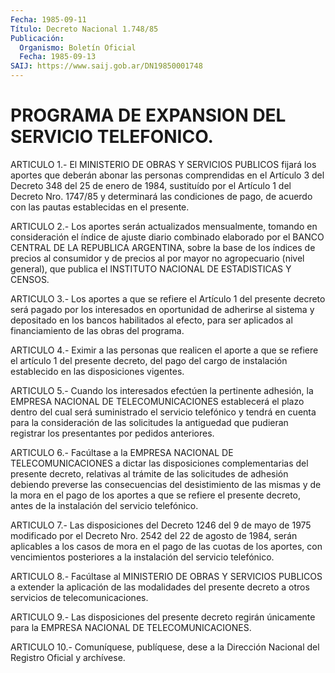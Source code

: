 ```yaml
---
Fecha: 1985-09-11
Título: Decreto Nacional 1.748/85
Publicación:
  Organismo: Boletín Oficial
  Fecha: 1985-09-13
SAIJ: https://www.saij.gob.ar/DN19850001748
---
```

# PROGRAMA DE EXPANSION DEL SERVICIO TELEFONICO.

<a id="1"></a>
ARTICULO  1.-  El  MINISTERIO  DE OBRAS Y SERVICIOS PUBLICOS fijará los  aportes que deberán abonar las  personas  comprendidas  en  el Artículo  3 del Decreto 348 del 25 de enero de 1984, sustituído por el  Artículo    1  del  Decreto  Nro.  1747/85  y  determinará  las condiciones de pago,  de  acuerdo con las pautas establecidas en el presente.

<a id="2"></a>
ARTICULO  2.-  Los aportes serán actualizados mensualmente, tomando en consideración  el  índice  de  ajuste diario combinado elaborado por el BANCO CENTRAL DE LA REPUBLICA  ARGENTINA,  sobre  la base de los  índices de precios al consumidor y de precios al por mayor  no agropecuario  (nivel general), que publica el INSTITUTO NACIONAL DE ESTADISTICAS Y CENSOS.

<a id="3"></a>
ARTICULO  3.-  Los  aportes  a  que  se  refiere  el Artículo 1 del presente decreto será pagado por los interesados en  oportunidad de adherirse  al  sistema  y  depositado en los bancos habilitados  al efecto,  para ser aplicados al  financiamiento  de  las  obras  del programa.

<a id="4"></a>
ARTICULO  4.- Eximir a las personas que realicen el aporte a que se refiere el  artículo  1 del presente decreto, del pago del cargo de instalación establecido en las disposiciones vigentes.

<a id="5"></a>
ARTICULO    5.-  Cuando  los  interesados  efectúen  la  pertinente adhesión, la  EMPRESA NACIONAL DE TELECOMUNICACIONES establecerá el plazo dentro del  cual  será  suministrado el servicio telefónico y tendrá  en  cuenta  para la consideración  de  las  solicitudes  la antiguedad que pudieran  registrar  los  presentantes  por  pedidos anteriores.

<a id="6"></a>
ARTICULO  6.- Facúltase a la EMPRESA NACIONAL DE TELECOMUNICACIONES a dictar las  disposiciones  complementarias  del presente decreto, relativas  al  trámite  de  las  solicitudes  de adhesión  debiendo preverse las consecuencias del desistimiento de  las mismas y de la mora  en  el  pago  de  los  aportes  a que se refiere el  presente decreto,   antes  de  la  instalación  del  servicio    telefónico.

<a id="7"></a>
ARTICULO  7.-  Las  disposiciones del Decreto 1246 del 9 de mayo de 1975 modificado por el  Decreto Nro. 2542 del 22 de agosto de 1984, serán aplicables a los casos  de  mora  en el pago de las cuotas de los  aportes, con vencimientos posteriores  a  la  instalación  del servicio telefónico.

<a id="8"></a>
ARTICULO  8.- Facúltase al MINISTERIO DE OBRAS Y SERVICIOS PUBLICOS a extender  la aplicación de las modalidades del presente decreto a otros servicios de telecomunicaciones.

<a id="9"></a>
ARTICULO   9.-  Las  disposiciones  del  presente  decreto  regirán únicamente    para   la  EMPRESA  NACIONAL  DE  TELECOMUNICACIONES.

<a id="10"></a>
ARTICULO    10.-  Comuníquese,  publíquese,  dese  a  la  Dirección Nacional del Registro Oficial y archívese.